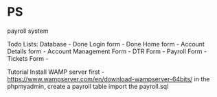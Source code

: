 # PS
 payroll system

Todo Lists:
    Database - Done
    Login form - Done
    Home form -
    Account Details form -
    Account Management Form -
    DTR Form -
    Payroll Form -
    Tickets Form -

Tutorial
    Install WAMP server first - https://www.wampserver.com/en/download-wampserver-64bits/
    in the phpmyadmin, create a payroll table
    import the payroll.sql